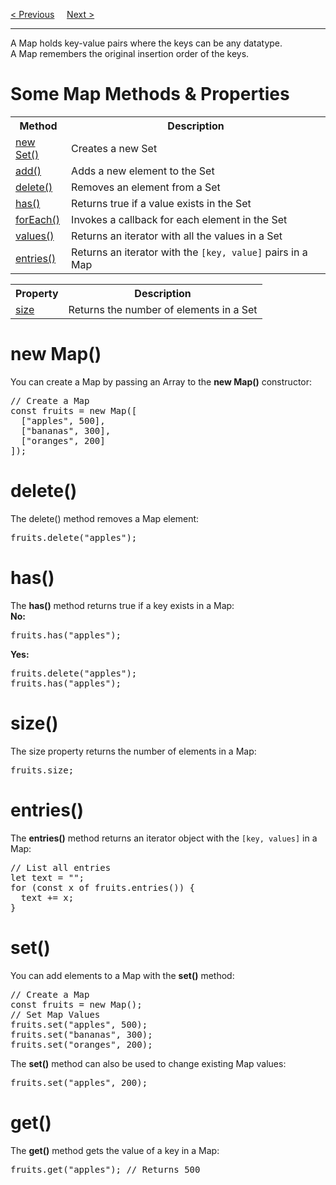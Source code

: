 <a href="/JS/Sets.md">&lt; Previous</a>
&nbsp;&nbsp;&nbsp;
<a href="/JS/Typeof.md">Next &gt;</a>
<hr>
A Map holds key-value pairs where the keys can be any datatype.
<br>
A Map remembers the original insertion order of the keys.
<h1>Some Map Methods & Properties</h1>
<table class="ws-table-all notranslate">
  <tr>
    <th>Method</th>
    <th>Description</th>
  </tr>
  <tr>
    <td><a href="Sets.md#new-Set">new Set()</a></td>
    <td>Creates a new Set</td>
  </tr>
  <tr>
    <td><a href="Sets.md#add">add()</a></td>
    <td>Adds a new element to the Set</td>
  </tr>
  <tr>
    <td><a href="#delete">delete()</a></td>
    <td>Removes an element from a Set</td>
  </tr>
  <tr>
    <td><a href="#has">has()</a></td>
    <td>Returns true if a value exists in the Set</td>
  </tr>
  <tr>
    <td><a href="Sets.md#forEach">forEach()</a></td>
    <td>Invokes a callback for each element in the Set</td>
  </tr>
  <tr>
    <td><a href="Sets.md#values">values()</a></td>
    <td>Returns an iterator with all the values in a Set</td>
  </tr>
  <tr>
    <td><a href="#entries">entries()</a></td>
    <td>Returns an iterator with the <code>[key, value]</code> pairs in a Map</td>
  </tr>
</table>
<table class="ws-table-all notranslate">
  <tr>
    <th>Property</th>
    <th>Description</th>
  </tr>
  <tr>
    <td><a href="#size">size</a></td>
    <td>Returns the number of elements in a Set</td>
  </tr>
</table>
<h1>new Map()</h1>
You can create a Map by passing an Array to the <b>new Map()</b> constructor:
<pre>
// Create a Map
const fruits = new Map([
  ["apples", 500],
  ["bananas", 300],
  ["oranges", 200]
]);
</pre>
<h1>delete()</h1>
The delete() method removes a Map element:
<pre>fruits.delete("apples");</pre>
<h1>has()</h1>
The <b>has()</b> method returns true if a key exists in a Map:
<br>
<b>No:</b>
<pre>
fruits.has("apples");
</pre>
<b>Yes:</b>
<pre>
fruits.delete("apples");
fruits.has("apples");
</pre>
<h1>size()</h1>
The size property returns the number of elements in a Map:
<pre>fruits.size;</pre>
<h1>entries()</h1>
The <b>entries()</b> method returns an iterator object with the <code>[key, values]</code> in a Map:
<pre>
// List all entries
let text = "";
for (const x of fruits.entries()) {
  text += x;
}
</pre>
<h1>set()</h1>
You can add elements to a Map with the <b>set()</b> method:
<pre>
// Create a Map
const fruits = new Map();
// Set Map Values
fruits.set("apples", 500);
fruits.set("bananas", 300);
fruits.set("oranges", 200);
</pre>
The <b>set()</b> method can also be used to change existing Map values:
<pre>fruits.set("apples", 200);</pre>
<h1>get()</h1>
The <b>get()</b> method gets the value of a key in a Map:
<pre>fruits.get("apples"); // Returns 500</pre>
